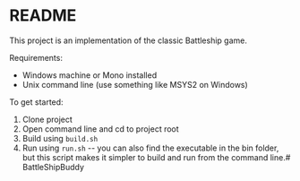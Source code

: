 # README #

This project is an implementation of the classic Battleship game.

Requirements:

* Windows machine or Mono installed
* Unix command line (use something like MSYS2 on Windows)

To get started:

1. Clone project
1. Open command line and cd to project root
1. Build using `build.sh`
1. Run using `run.sh` -- you can also find the executable in the bin folder, but this script makes it simpler to build and run from the command line.# BattleShipBuddy
